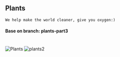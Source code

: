 ## Plants
`We help make the world cleaner, give you oxygen:)`

#### Base on branch: plants-part3

#
![Plants](https://github.com/StepVn/Plants/assets/114872044/a73b6b7d-0f98-4e50-b58a-6d633bd94637)
![plants2](https://github.com/StepVn/Plants/assets/114872044/c021a04a-5634-42cb-88c7-8a5c14ddc015)
